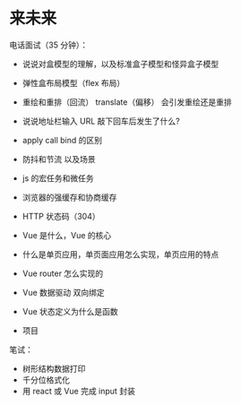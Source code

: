 # 来未来

电话面试（35 分钟）：

- 说说对盒模型的理解，以及标准盒子模型和怪异盒子模型
- 弹性盒布局模型（flex 布局）
- 重绘和重排（回流） translate（偏移） 会引发重绘还是重排
- 说说地址栏输入 URL 敲下回车后发生了什么?
- apply call bind 的区别
- 防抖和节流 以及场景
- js 的宏任务和微任务
- 浏览器的强缓存和协商缓存
- HTTP 状态码（304）
- Vue 是什么，Vue 的核心
- 什么是单页应用，单页面应用怎么实现，单页应用的特点
- Vue router 怎么实现的
- Vue 数据驱动 双向绑定
- Vue 状态定义为什么是函数

- 项目

笔试：

- 树形结构数据打印
- 千分位格式化
- 用 react 或 Vue 完成 input 封装
